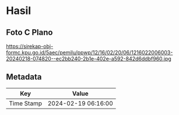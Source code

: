 # Hasil

## Foto C Plano

https://sirekap-obj-formc.kpu.go.id/5aec/pemilu/ppwp/12/16/02/20/06/1216022006003-20240218-074820--ec2bb240-2b1e-402e-a592-842d6ddbf960.jpg


## Metadata

| Key        | Value               |
| ---------- | ------------------- |
| Time Stamp | 2024-02-19 06:16:00 |



